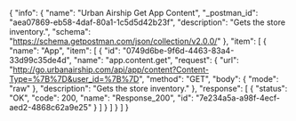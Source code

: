 {
  "info": {
    "name": "Urban Airship Get App Content",
    "_postman_id": "aea07869-eb58-4daf-80a1-1c5d5d42b23f",
    "description": "Gets the store inventory.",
    "schema": "https://schema.getpostman.com/json/collection/v2.0.0/"
  },
  "item": [
    {
      "name": "App",
      "item": [
        {
          "id": "0749d6be-9f6d-4463-83a4-33d99c35de4d",
          "name": "app.content.get",
          "request": {
            "url": "http://go.urbanairship.com/api/app/content?Content-Type=%7B%7D&user_id=%7B%7D",
            "method": "GET",
            "body": {
              "mode": "raw"
            },
            "description": "Gets the store inventory."
          },
          "response": [
            {
              "status": "OK",
              "code": 200,
              "name": "Response_200",
              "id": "7e234a5a-a98f-4ecf-aed2-4868c62a9e25"
            }
          ]
        }
      ]
    }
  ]
}